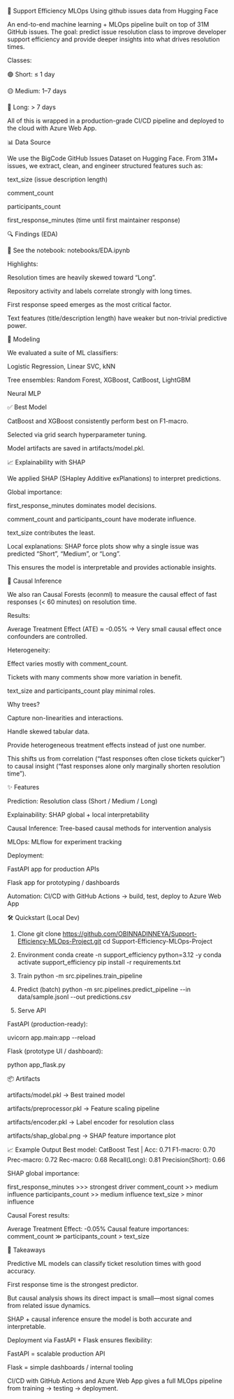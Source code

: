 🚀 Support Efficiency MLOps Using github issues data from Hugging Face

An end-to-end machine learning + MLOps pipeline built on top of 31M GitHub issues.
The goal: predict issue resolution class to improve developer support efficiency and provide deeper insights into what drives resolution times.

Classes:

🟢 Short: ≤ 1 day

🟡 Medium: 1–7 days

🔴 Long: > 7 days

All of this is wrapped in a production-grade CI/CD pipeline and deployed to the cloud with Azure Web App.

📊 Data Source

We use the BigCode GitHub Issues Dataset
 on Hugging Face.
From 31M+ issues, we extract, clean, and engineer structured features such as:

text_size (issue description length)

comment_count

participants_count

first_response_minutes (time until first maintainer response)

🔍 Findings (EDA)

📓 See the notebook: notebooks/EDA.ipynb

Highlights:

Resolution times are heavily skewed toward “Long”.

Repository activity and labels correlate strongly with long times.

First response speed emerges as the most critical factor.

Text features (title/description length) have weaker but non-trivial predictive power.

🤖 Modeling

We evaluated a suite of ML classifiers:

Logistic Regression, Linear SVC, kNN

Tree ensembles: Random Forest, XGBoost, CatBoost, LightGBM

Neural MLP

✅ Best Model

CatBoost and XGBoost consistently perform best on F1-macro.

Selected via grid search hyperparameter tuning.

Model artifacts are saved in artifacts/model.pkl.

📈 Explainability with SHAP

We applied SHAP (SHapley Additive exPlanations) to interpret predictions.

Global importance:

first_response_minutes dominates model decisions.

comment_count and participants_count have moderate influence.

text_size contributes the least.

Local explanations: SHAP force plots show why a single issue was predicted “Short”, “Medium”, or “Long”.

This ensures the model is interpretable and provides actionable insights.

🌳 Causal Inference

We also ran Causal Forests (econml) to measure the causal effect of fast responses (< 60 minutes) on resolution time.

Results:

Average Treatment Effect (ATE) ≈ -0.05% → Very small causal effect once confounders are controlled.

Heterogeneity:

Effect varies mostly with comment_count.

Tickets with many comments show more variation in benefit.

text_size and participants_count play minimal roles.

Why trees?

Capture non-linearities and interactions.

Handle skewed tabular data.

Provide heterogeneous treatment effects instead of just one number.

This shifts us from correlation (“fast responses often close tickets quicker”) to causal insight (“fast responses alone only marginally shorten resolution time”).

✨ Features

Prediction: Resolution class (Short / Medium / Long)

Explainability: SHAP global + local interpretability

Causal Inference: Tree-based causal methods for intervention analysis

MLOps: MLflow for experiment tracking

Deployment:

FastAPI app for production APIs

Flask app for prototyping / dashboards

Automation: CI/CD with GitHub Actions → build, test, deploy to Azure Web App

🛠️ Quickstart (Local Dev)
1. Clone
git clone https://github.com/OBINNADINNEYA/Support-Efficiency-MLOps-Project.git
cd Support-Efficiency-MLOps-Project

2. Environment
conda create -n support_efficiency python=3.12 -y
conda activate support_efficiency
pip install -r requirements.txt

3. Train
python -m src.pipelines.train_pipeline

4. Predict (batch)
python -m src.pipelines.predict_pipeline --in data/sample.jsonl --out predictions.csv

5. Serve API

FastAPI (production-ready):

uvicorn app.main:app --reload


Flask (prototype UI / dashboard):

python app_flask.py

📦 Artifacts

artifacts/model.pkl → Best trained model

artifacts/preprocessor.pkl → Feature scaling pipeline

artifacts/encoder.pkl → Label encoder for resolution class

artifacts/shap_global.png → SHAP feature importance plot

📈 Example Output
Best model: CatBoost
Test | Acc: 0.71  F1-macro: 0.70
Prec-macro: 0.72  Rec-macro: 0.68
Recall(Long): 0.81  Precision(Short): 0.66


SHAP global importance:

first_response_minutes   >>> strongest driver
comment_count            >> medium influence
participants_count       >> medium influence
text_size                > minor influence


Causal Forest results:

Average Treatment Effect: -0.05%
Causal feature importances: comment_count ≫ participants_count > text_size

📌 Takeaways

Predictive ML models can classify ticket resolution times with good accuracy.

First response time is the strongest predictor.

But causal analysis shows its direct impact is small—most signal comes from related issue dynamics.

SHAP + causal inference ensure the model is both accurate and interpretable.

Deployment via FastAPI + Flask ensures flexibility:

FastAPI = scalable production API

Flask = simple dashboards / internal tooling

CI/CD with GitHub Actions and Azure Web App gives a full MLOps pipeline from training → testing → deployment.